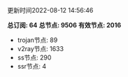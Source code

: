 更新时间2022-08-12 14:56:46

**总订阅: 64**
**总节点: 9506**
**有效节点: 2016**
- trojan节点: 89
- v2ray节点: 1633
- ss节点: 290
- ssr节点: 4
